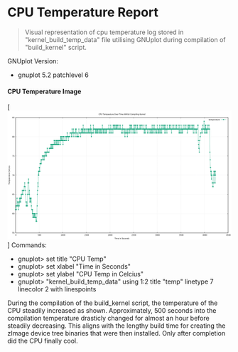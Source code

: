 # CPU Temperature Report

> Visual representation of cpu temperature log stored in "kernel_build_temp_data" file utilising GNUplot during compilation of "build_kernel" script.

GNUplot Version:
  - gnuplot 5.2 patchlevel 6

#### CPU Temperature Image
[![CPU Image](./assets/CPU_plot.png "CPU TEMP LOG")]
Commands:
- gnuplot> set title "CPU Temp"
- gnuplot> set xlabel "Time in Seconds"
- gnuplot> set ylabel "CPU Temp in Celcius"
- gnuplot> "kernel_build_temp_data" using 1:2 title "temp" linetype 7 linecolor 2 with linespoints

During the compilation of the build_kernel script, the temperature of the CPU steadily increased as shown. Approximately, 500 seconds into the compilation temperature drasticly changed for almost an hour before steadily decreasing. This aligns with the lengthy build time for creating the zImage device tree binaries that were then installed. Only after completion did the CPU finally cool.